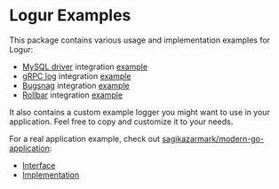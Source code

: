 # Logur Examples

This package contains various usage and implementation examples for Logur:

- [MySQL driver](https://github.com/go-sql-driver/mysql) integration [example](mysql_test.go)
- [gRPC log](https://godoc.org/google.golang.org/grpc/grpclog) integration [example](grpclog_test.go)
- [Bugsnag](https://bugsnag.com) integration [example](bugsnag_test.go)
- [Rollbar](https://rollbar.com) integration [example](rollbar_test.go)

It also contains a custom example logger you might want to use in your application.
Feel free to copy and customize it to your needs. 

For a real application example, check out [sagikazarmark/modern-go-application](https://github.com/sagikazarmark/modern-go-application):

- [Interface](https://github.com/sagikazarmark/modern-go-application/blob/master/internal/greeting/logger.go)
- [Implementation](https://github.com/sagikazarmark/modern-go-application/blob/master/internal/greeting/greetingadapter/logger.go)
